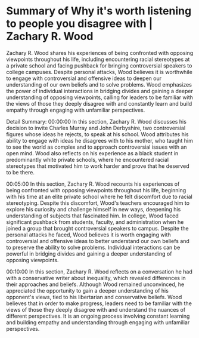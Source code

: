# Summary of Why it's worth listening to people you disagree with | Zachary R. Wood

Zachary R. Wood shares his experiences of being confronted with opposing viewpoints throughout his life, including encountering racial stereotypes at a private school and facing pushback for bringing controversial speakers to college campuses. Despite personal attacks, Wood believes it is worthwhile to engage with controversial and offensive ideas to deepen our understanding of our own beliefs and to solve problems. Wood emphasizes the power of individual interactions in bridging divides and gaining a deeper understanding of opposing viewpoints, calling for leaders to be familiar with the views of those they deeply disagree with and constantly learn and build empathy through engaging with unfamiliar perspectives.

Detail Summary: 
00:00:00
In this section, Zachary R. Wood discusses his decision to invite Charles Murray and John Derbyshire, two controversial figures whose ideas he rejects, to speak at his school. Wood attributes his ability to engage with ideas he disagrees with to his mother, who taught him to see the world as complex and to approach controversial issues with an open mind. Wood also reflects on his experience as a black student in predominantly white private schools, where he encountered racial stereotypes that motivated him to work harder and prove that he deserved to be there.

00:05:00
In this section, Zachary R. Wood recounts his experiences of being confronted with opposing viewpoints throughout his life, beginning with his time at an elite private school where he felt discomfort due to racial stereotyping. Despite this discomfort, Wood's teachers encouraged him to explore his curiosity and challenge himself in new ways, deepening his understanding of subjects that fascinated him. In college, Wood faced significant pushback from students, faculty, and administration when he joined a group that brought controversial speakers to campus. Despite the personal attacks he faced, Wood believes it is worth engaging with controversial and offensive ideas to better understand our own beliefs and to preserve the ability to solve problems. Individual interactions can be powerful in bridging divides and gaining a deeper understanding of opposing viewpoints.

00:10:00
In this section, Zachary R. Wood reflects on a conversation he had with a conservative writer about inequality, which revealed differences in their approaches and beliefs. Although Wood remained unconvinced, he appreciated the opportunity to gain a deeper understanding of his opponent's views, tied to his libertarian and conservative beliefs. Wood believes that in order to make progress, leaders need to be familiar with the views of those they deeply disagree with and understand the nuances of different perspectives. It is an ongoing process involving constant learning and building empathy and understanding through engaging with unfamiliar perspectives.

